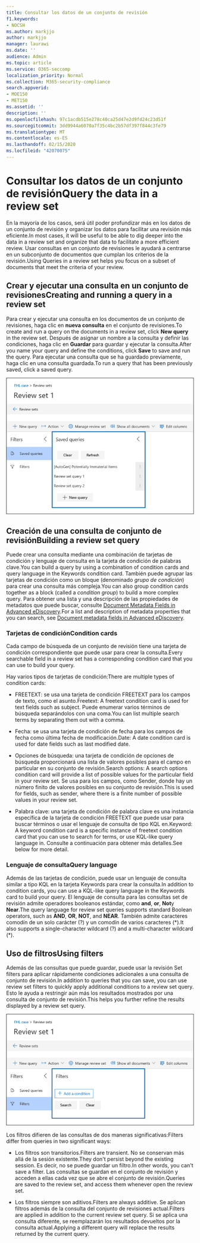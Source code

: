 ```yaml
---
title: Consultar los datos de un conjunto de revisión
f1.keywords:
- NOCSH
ms.author: markjjo
author: markjjo
manager: laurawi
ms.date: ''
audience: Admin
ms.topic: article
ms.service: O365-seccomp
localization_priority: Normal
ms.collection: M365-security-compliance
search.appverid:
- MOE150
- MET150
ms.assetid: ''
description: ''
ms.openlocfilehash: 97c1acdb515e278c40ca25d47e2d9fd24c23d51f
ms.sourcegitcommit: 3dd9944a6070a7f35c4bc2b57df397f844c3fe79
ms.translationtype: MT
ms.contentlocale: es-ES
ms.lasthandoff: 02/15/2020
ms.locfileid: "42070075"
---
```

# <a name="query-the-data-in-a-review-set"></a><span data-ttu-id="dfdc4-102">Consultar los datos de un conjunto de revisión</span><span class="sxs-lookup"><span data-stu-id="dfdc4-102">Query the data in a review set</span></span>

<span data-ttu-id="dfdc4-103">En la mayoría de los casos, será útil poder profundizar más en los datos de un conjunto de revisión y organizar los datos para facilitar una revisión más eficiente.</span><span class="sxs-lookup"><span data-stu-id="dfdc4-103">In most cases, it will be useful to be able to dig deeper into the data in a review set and organize that data to facilitate a more efficient review.</span></span> <span data-ttu-id="dfdc4-104">Usar consultas en un conjunto de revisiones le ayudará a centrarse en un subconjunto de documentos que cumplan los criterios de la revisión.</span><span class="sxs-lookup"><span data-stu-id="dfdc4-104">Using Queries in a review set helps you focus on a subset of documents that meet the criteria of your review.</span></span>

## <a name="creating-and-running-a-query-in-a-review-set"></a><span data-ttu-id="dfdc4-105">Crear y ejecutar una consulta en un conjunto de revisiones</span><span class="sxs-lookup"><span data-stu-id="dfdc4-105">Creating and running a query in a review set</span></span>

<span data-ttu-id="dfdc4-106">Para crear y ejecutar una consulta en los documentos de un conjunto de revisiones, haga clic en **nueva consulta** en el conjunto de revisiones.</span><span class="sxs-lookup"><span data-stu-id="dfdc4-106">To create and run a query on the documents in a review set, click **New query** in the review set.</span></span> <span data-ttu-id="dfdc4-107">Después de asignar un nombre a la consulta y definir las condiciones, haga clic en **Guardar** para guardar y ejecutar la consulta.</span><span class="sxs-lookup"><span data-stu-id="dfdc4-107">After you name your query and define the conditions, click **Save** to save and run the query.</span></span> <span data-ttu-id="dfdc4-108">Para ejecutar una consulta que se ha guardado previamente, haga clic en una consulta guardada.</span><span class="sxs-lookup"><span data-stu-id="dfdc4-108">To run a query that has been previously saved, click a saved query.</span></span>

![Revisar establecer consultas](../media/AeDReviewSetQueries.png)

## <a name="building-a-review-set-query"></a><span data-ttu-id="dfdc4-110">Creación de una consulta de conjunto de revisión</span><span class="sxs-lookup"><span data-stu-id="dfdc4-110">Building a review set query</span></span>

<span data-ttu-id="dfdc4-111">Puede crear una consulta mediante una combinación de tarjetas de condición y lenguaje de consulta en la tarjeta de condición de palabras clave.</span><span class="sxs-lookup"><span data-stu-id="dfdc4-111">You can build a query by using a combination of condition cards and query language in the Keywords condition card.</span></span> <span data-ttu-id="dfdc4-112">También puede agrupar las tarjetas de condición como un bloque (denominado *grupo de condición*) para crear una consulta más compleja.</span><span class="sxs-lookup"><span data-stu-id="dfdc4-112">You can also group condition cards together as a block (called a *condition group*) to build a more complex query.</span></span> <span data-ttu-id="dfdc4-113">Para obtener una lista y una descripción de las propiedades de metadatos que puede buscar, consulte [Document Metadata Fields in Advanced eDiscovery](document-metadata-fields-in-Advanced-eDiscovery.md).</span><span class="sxs-lookup"><span data-stu-id="dfdc4-113">For a list and description of metadata properties that you can search, see [Document metadata fields in Advanced eDiscovery](document-metadata-fields-in-Advanced-eDiscovery.md).</span></span>

### <a name="condition-cards"></a><span data-ttu-id="dfdc4-114">Tarjetas de condición</span><span class="sxs-lookup"><span data-stu-id="dfdc4-114">Condition cards</span></span>

<span data-ttu-id="dfdc4-115">Cada campo de búsqueda de un conjunto de revisión tiene una tarjeta de condición correspondiente que puede usar para crear la consulta.</span><span class="sxs-lookup"><span data-stu-id="dfdc4-115">Every searchable field in a review set has a corresponding condition card that you can use to build your query.</span></span>

<span data-ttu-id="dfdc4-116">Hay varios tipos de tarjetas de condición:</span><span class="sxs-lookup"><span data-stu-id="dfdc4-116">There are multiple types of condition cards:</span></span>

- <span data-ttu-id="dfdc4-117">FREETEXT: se usa una tarjeta de condición FREETEXT para los campos de texto, como el asunto.</span><span class="sxs-lookup"><span data-stu-id="dfdc4-117">Freetext: A freetext condition card is used for text fields such as subject.</span></span> <span data-ttu-id="dfdc4-118">Puede enumerar varios términos de búsqueda separándolos con una coma.</span><span class="sxs-lookup"><span data-stu-id="dfdc4-118">You can list multiple search terms by separating them out with a comma.</span></span>

- <span data-ttu-id="dfdc4-119">Fecha: se usa una tarjeta de condición de fecha para los campos de fecha como última fecha de modificación.</span><span class="sxs-lookup"><span data-stu-id="dfdc4-119">Date: A date condition card is used for date fields such as last modified date.</span></span>

- <span data-ttu-id="dfdc4-120">Opciones de búsqueda: una tarjeta de condición de opciones de búsqueda proporcionará una lista de valores posibles para el campo en particular en su conjunto de revisión.</span><span class="sxs-lookup"><span data-stu-id="dfdc4-120">Search options: A search options condition card will provide a list of possible values for the particular field in your review set.</span></span> <span data-ttu-id="dfdc4-121">Se usa para los campos, como Sender, donde hay un número finito de valores posibles en su conjunto de revisión.</span><span class="sxs-lookup"><span data-stu-id="dfdc4-121">This is used for fields, such as sender, where there is a finite number of possible values in your review set.</span></span>

- <span data-ttu-id="dfdc4-122">Palabra clave: una tarjeta de condición de palabra clave es una instancia específica de la tarjeta de condición FREETEXT que puede usar para buscar términos o usar el lenguaje de consulta de tipo KQL en.</span><span class="sxs-lookup"><span data-stu-id="dfdc4-122">Keyword: A keyword condition card is a specific instance of freetext condition card that you can use to search for terms, or use KQL-like query language in.</span></span> <span data-ttu-id="dfdc4-123">Consulte a continuación para obtener más detalles.</span><span class="sxs-lookup"><span data-stu-id="dfdc4-123">See below for more detail.</span></span>

### <a name="query-language"></a><span data-ttu-id="dfdc4-124">Lenguaje de consulta</span><span class="sxs-lookup"><span data-stu-id="dfdc4-124">Query language</span></span>

<span data-ttu-id="dfdc4-125">Además de las tarjetas de condición, puede usar un lenguaje de consulta similar a tipo KQL en la tarjeta Keywords para crear la consulta.</span><span class="sxs-lookup"><span data-stu-id="dfdc4-125">In addition to condition cards, you can use a KQL-like query language in the Keywords card to build your query.</span></span> <span data-ttu-id="dfdc4-126">El lenguaje de consulta para las consultas set de revisión admite operadores booleanos estándar, como **and**, **or**, **Not**y **Near**.</span><span class="sxs-lookup"><span data-stu-id="dfdc4-126">The query language for review set queries supports standard Boolean operators, such as **AND**, **OR**, **NOT**, and **NEAR**.</span></span> <span data-ttu-id="dfdc4-127">También admite caracteres comodín de un solo carácter (?) y un comodín de varios caracteres (\*).</span><span class="sxs-lookup"><span data-stu-id="dfdc4-127">It also supports a single-character wildcard (?) and a multi-character wildcard (\*).</span></span>

## <a name="using-filters"></a><span data-ttu-id="dfdc4-128">Uso de filtros</span><span class="sxs-lookup"><span data-stu-id="dfdc4-128">Using filters</span></span>

<span data-ttu-id="dfdc4-129">Además de las consultas que puede guardar, puede usar la revisión Set filters para aplicar rápidamente condiciones adicionales a una consulta de conjunto de revisión.</span><span class="sxs-lookup"><span data-stu-id="dfdc4-129">In addition to queries that you can save, you can use review set filters to quickly apply additional conditions to a review set query.</span></span> <span data-ttu-id="dfdc4-130">Esto le ayuda a restringir aún más los resultados mostrados por una consulta de conjunto de revisión.</span><span class="sxs-lookup"><span data-stu-id="dfdc4-130">This helps you further refine the results displayed by a review set query.</span></span>

![Revisar definir filtros](../media/AeDReviewSetFilters.png)

<span data-ttu-id="dfdc4-132">Los filtros difieren de las consultas de dos maneras significativas:</span><span class="sxs-lookup"><span data-stu-id="dfdc4-132">Filters differ from queries in two significant ways:</span></span>

- <span data-ttu-id="dfdc4-133">Los filtros son transitorios.</span><span class="sxs-lookup"><span data-stu-id="dfdc4-133">Filters are transient.</span></span> <span data-ttu-id="dfdc4-134">No se conservan más allá de la sesión existente.</span><span class="sxs-lookup"><span data-stu-id="dfdc4-134">They don't persist beyond the existing session.</span></span> <span data-ttu-id="dfdc4-135">Es decir, no se puede guardar un filtro.</span><span class="sxs-lookup"><span data-stu-id="dfdc4-135">In other words, you can't save a filter.</span></span> <span data-ttu-id="dfdc4-136">Las consultas se guardan en el conjunto de revisión y acceden a ellas cada vez que se abre el conjunto de revisión.</span><span class="sxs-lookup"><span data-stu-id="dfdc4-136">Queries are saved to the review set, and access them whenever open the review set.</span></span>

- <span data-ttu-id="dfdc4-137">Los filtros siempre son aditivos.</span><span class="sxs-lookup"><span data-stu-id="dfdc4-137">Filters are always additive.</span></span> <span data-ttu-id="dfdc4-138">Se aplican filtros además de la consulta del conjunto de revisiones actual.</span><span class="sxs-lookup"><span data-stu-id="dfdc4-138">Filters are applied in addition to the current review set query.</span></span> <span data-ttu-id="dfdc4-139">Si se aplica una consulta diferente, se reemplazarán los resultados devueltos por la consulta actual.</span><span class="sxs-lookup"><span data-stu-id="dfdc4-139">Applying a different query will replace the results returned by the current query.</span></span>

